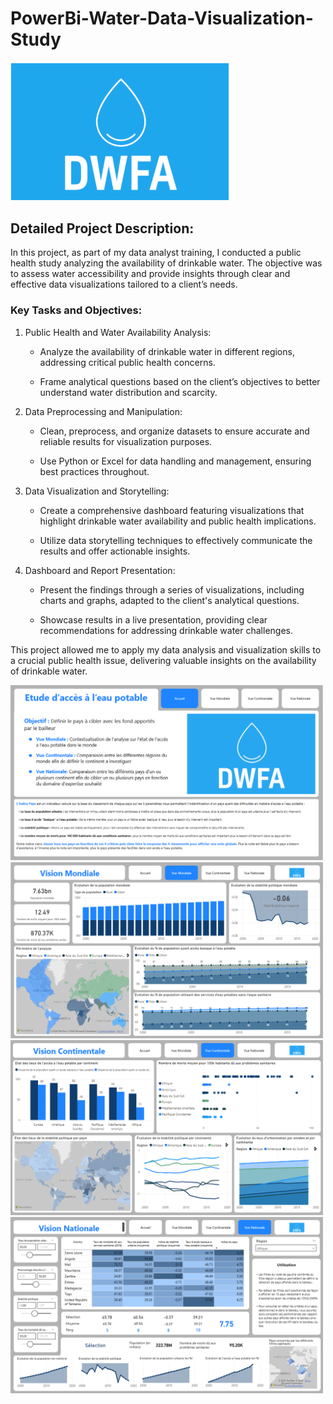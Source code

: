 # PowerBi-Water-Data-Visualization-Study

<img src="https://github.com/Armeldt/PowerBi-Water-Data-Visualization-Study/blob/main/Ressources/logo.png?raw=true" alt="logo" width="350"/>

## Detailed Project Description:

In this project, as part of my data analyst training, I conducted a public health study analyzing the availability of drinkable water. The objective was to assess water accessibility and provide insights through clear and effective data visualizations tailored to a client’s needs.

### Key Tasks and Objectives:

1. Public Health and Water Availability Analysis:

    - Analyze the availability of drinkable water in different regions, addressing critical public health concerns.
      
    - Frame analytical questions based on the client’s objectives to better understand water distribution and scarcity.
    
2. Data Preprocessing and Manipulation:

    - Clean, preprocess, and organize datasets to ensure accurate and reliable results for visualization purposes.
      
    - Use Python or Excel for data handling and management, ensuring best practices throughout.

3. Data Visualization and Storytelling:

    - Create a comprehensive dashboard featuring visualizations that highlight drinkable water availability and public health implications.
      
    - Utilize data storytelling techniques to effectively communicate the results and offer actionable insights.
  
4. Dashboard and Report Presentation:

    - Present the findings through a series of visualizations, including charts and graphs, adapted to the client's analytical questions.

    - Showcase results in a live presentation, providing clear recommendations for addressing drinkable water challenges.

This project allowed me to apply my data analysis and visualization skills to a crucial public health issue, delivering valuable insights on the availability of drinkable water.

<img src="https://github.com/Armeldt/PowerBi-Water-Data-Visualization-Study/blob/main/Ressources/Home.png?raw=true" alt="logo" width="500"/>

<img src="https://github.com/Armeldt/PowerBi-Water-Data-Visualization-Study/blob/main/Ressources/Vue_mondiale.png?raw=true" alt="logo" width="500"/>

<img src="https://github.com/Armeldt/PowerBi-Water-Data-Visualization-Study/blob/main/Ressources/Vue_continentale.png?raw=true" alt="logo" width="500"/>

<img src="https://github.com/Armeldt/PowerBi-Water-Data-Visualization-Study/blob/main/Ressources/Vue_nationale.png?raw=true" alt="logo" width="500"/>

